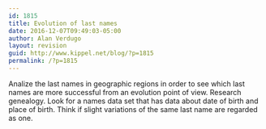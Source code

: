 ```yaml
---
id: 1815
title: Evolution of last names
date: 2016-12-07T09:49:03-05:00
author: Alan Verdugo
layout: revision
guid: http://www.kippel.net/blog/?p=1815
permalink: /?p=1815
---
```

Analize the last names in geographic regions in order to see which last names are more successful from an evolution point of view. Research genealogy. Look for a names data set that has data about date of birth and place of birth. Think if slight variations of the same last name are regarded as one.